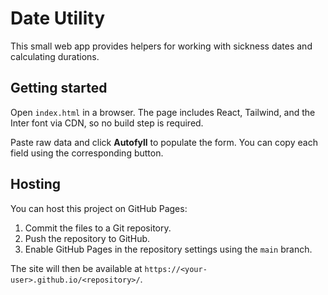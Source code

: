# Date Utility

This small web app provides helpers for working with sickness dates and calculating durations.

## Getting started

Open `index.html` in a browser. The page includes React, Tailwind, and the Inter font via CDN, so no build step is required.

Paste raw data and click **Autofyll** to populate the form. You can copy each field using the corresponding button.

## Hosting

You can host this project on GitHub Pages:

1. Commit the files to a Git repository.
2. Push the repository to GitHub.
3. Enable GitHub Pages in the repository settings using the `main` branch.

The site will then be available at `https://<your-user>.github.io/<repository>/`.
